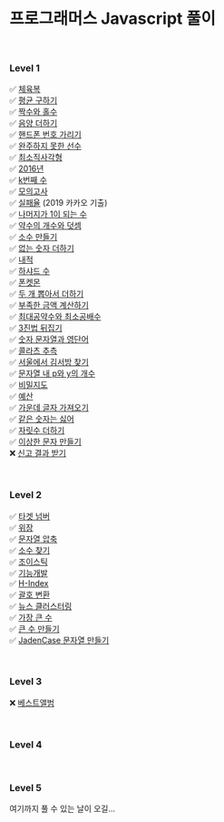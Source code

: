 # 프로그래머스 Javascript 풀이
<br>

### Level 1
✅ [체육복](https://programmers.co.kr/learn/courses/30/lessons/42862) <br>
✅ [평균 구하기](https://programmers.co.kr/learn/courses/30/lessons/12944) <br>
✅ [짝수와 홀수](https://programmers.co.kr/learn/courses/30/lessons/12937) <br>
✅ [음양 더하기](https://programmers.co.kr/learn/courses/30/lessons/76501) <br>
✅ [핸드폰 번호 가리기](https://programmers.co.kr/learn/courses/30/lessons/12948) <br>
✅ [완주하지 못한 선수](https://programmers.co.kr/learn/courses/30/lessons/42576)<br>
✅ [최소직사각형](https://programmers.co.kr/learn/courses/30/lessons/86491)<br>
✅ [2016년](https://programmers.co.kr/learn/courses/30/lessons/12901)<br>
✅ [k번째 수](https://programmers.co.kr/learn/courses/30/lessons/42748)<br>
✅ [모의고사](https://programmers.co.kr/learn/courses/30/lessons/42840)<br>
✅ [실패율](https://programmers.co.kr/learn/courses/30/lessons/42889) (2019 카카오 기출)<br>
✅ [나머지가 1이 되는 수](https://programmers.co.kr/learn/courses/30/lessons/87389)<br>
✅ [약수의 개수와 덧셈](https://programmers.co.kr/learn/courses/30/lessons/77884)<br>
✅ [소수 만들기](https://programmers.co.kr/learn/courses/30/lessons/77884)<br>
✅ [없는 숫자 더하기](https://programmers.co.kr/learn/courses/30/lessons/86051)<br>
✅ [내적](https://programmers.co.kr/learn/courses/30/lessons/70128)<br>
✅ [하샤드 수](https://programmers.co.kr/learn/courses/30/lessons/12947)<br>
✅ [폰켓몬](https://programmers.co.kr/learn/courses/30/lessons/1845)<br>
✅ [두 개 뽑아서 더하기](https://programmers.co.kr/learn/courses/30/lessons/68644)<br>
✅ [부족한 금액 계산하기](https://programmers.co.kr/learn/courses/30/lessons/82612)<br>
✅ [최대공약수와 최소공배수](https://programmers.co.kr/learn/courses/30/lessons/12940)<br>
✅ [3진법 뒤집기](https://programmers.co.kr/learn/courses/30/lessons/68935)<br>
✅ [숫자 문자열과 영단어](https://programmers.co.kr/learn/courses/30/lessons/81301)<br>
✅ [콜라츠 추측](https://programmers.co.kr/learn/courses/30/lessons/12943)<br>
✅ [서울에서 김서방 찾기](https://programmers.co.kr/learn/courses/30/lessons/12919)<br>
✅ [문자열 내 p와 y의 개수](https://programmers.co.kr/learn/courses/30/lessons/12916)<br>
✅ [비밀지도](https://programmers.co.kr/learn/courses/30/lessons/17681)<br>
✅ [예산](https://programmers.co.kr/learn/courses/30/lessons/12982)<br>
✅ [가운데 글자 가져오기](https://programmers.co.kr/learn/courses/30/lessons/12903)<br>
✅ [같은 숫자는 싫어](https://programmers.co.kr/learn/courses/30/lessons/12906)<br>
✅ [자릿수 더하기](https://programmers.co.kr/learn/courses/30/lessons/12931)<br>
✅ [이상한 문자 만들기](https://programmers.co.kr/learn/courses/30/lessons/12930)<br>
❌ [신고 결과 받기](https://programmers.co.kr/learn/courses/30/lessons/92334)<br>

<br>

### Level 2
✅ [타겟 넘버](https://programmers.co.kr/learn/courses/30/lessons/43165)<br>
✅ [위장](https://programmers.co.kr/learn/courses/30/lessons/42578)<br>
✅ [문자열 압축](https://programmers.co.kr/learn/courses/30/lessons/60057)<br>
✅ [소수 찾기](https://programmers.co.kr/learn/courses/30/lessons/42839)<br>
✅ [조이스틱](https://programmers.co.kr/learn/courses/30/lessons/42860)<br>
✅ [기능개발](https://programmers.co.kr/learn/courses/30/lessons/42586)<br>
✅ [H-Index](https://programmers.co.kr/learn/courses/30/lessons/42747)<br>
✅ [괄호 변환](https://programmers.co.kr/learn/courses/30/lessons/60058)<br>
✅ [뉴스 클러스터링](https://programmers.co.kr/learn/courses/30/lessons/17677)<br>
✅ [가장 큰 수](https://programmers.co.kr/learn/courses/30/lessons/42746)<br>
✅ [큰 수 만들기](https://programmers.co.kr/learn/courses/30/lessons/42883)<br>
✅ [JadenCase 문자열 만들기](https://programmers.co.kr/learn/courses/30/lessons/12951)<br>

<br>

### Level 3
❌ [베스트앨범](https://programmers.co.kr/learn/courses/30/lessons/42579)<br>

<br>

### Level 4


<br>

### Level 5
여기까지 풀 수 있는 날이 오길...
